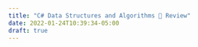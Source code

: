```yaml
---
title: "C# Data Structures and Algorithms 📘 Review"
date: 2022-01-24T10:39:34-05:00
draft: true
---
```


